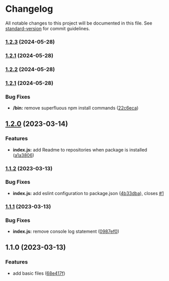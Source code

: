 # Changelog

All notable changes to this project will be documented in this file. See [standard-version](https://github.com/conventional-changelog/standard-version) for commit guidelines.

### [1.2.3](https://github.com/clickwithclark/clark-pack/compare/v1.2.2...v1.2.3) (2024-05-28)

### [1.2.1](https://github.com/clickwithclark/clark-pack/compare/v1.2.2...v1.2.1) (2024-05-28)

### [1.2.2](https://github.com/clickwithclark/clark-pack/compare/v1.2.1...v1.2.2) (2024-05-28)

### [1.2.1](https://github.com/clickwithclark/clark-pack/compare/v1.2.0...v1.2.1) (2024-05-28)


### Bug Fixes

* **/bin:** remove superfluous npm install commands ([22c6eca](https://github.com/clickwithclark/clark-pack/commit/22c6eca2718ed2ca2d388fa12b7dfb145600af51))

## [1.2.0](https://github.com/clickwithclark/clark-pack/compare/v1.1.2...v1.2.0) (2023-03-14)


### Features

* **index.js:** add Readme to repositories when package is installed ([a1a3806](https://github.com/clickwithclark/clark-pack/commit/a1a3806d6e7f01befcd55a9c553b4982ddced7fe))

### [1.1.2](https://github.com/clickwithclark/clark-pack/compare/v1.1.1...v1.1.2) (2023-03-13)


### Bug Fixes

* **index.js:** add eslint configuration to package.json ([4b33dba](https://github.com/clickwithclark/clark-pack/commit/4b33dbad3aed72a66313dbd0e18128ce269b075e)), closes [#1](https://github.com/clickwithclark/clark-pack/issues/1)

### [1.1.1](https://github.com/clickwithclark/clark-pack/compare/v1.1.0...v1.1.1) (2023-03-13)


### Bug Fixes

* **index.js:** remove console log statement ([0987ef0](https://github.com/clickwithclark/clark-pack/commit/0987ef071a773999de5e77550b408b9a77cda001))

## 1.1.0 (2023-03-13)


### Features

* add basic files ([68e417f](https://github.com/clickwithclark/clark-pack/commit/68e417f9985838d40d27207b8698708859403c22))
